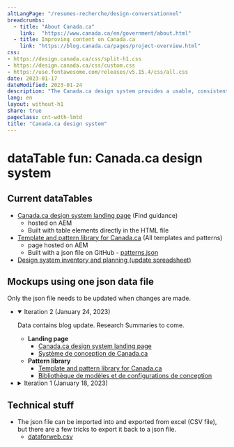 ```yaml
---
altLangPage: "/resumes-recherche/design-conversationnel"
breadcrumbs:
  - title: "About Canada.ca"
    link:  "https://www.canada.ca/en/government/about.html"
  - title: Improving content on Canada.ca
    link: "https://blog.canada.ca/pages/project-overview.html"
css:
- https://design.canada.ca/css/split-h1.css
- https://design.canada.ca/css/custom.css
- https://use.fontawesome.com/releases/v5.15.4/css/all.css
date: 2023-01-17
dateModified: 2023-01-24
description: "The Canada.ca design system provides a usable, consistent and trustworthy online experience for people who access Government of Canada digital services."
lang: en
layout: without-h1
share: true
pageclass: cnt-wdth-lmtd
title: "Canada.ca design system"
---
```

<h1 property="name" id="wb-cont" dir="ltr">
    <span class="stacked"><span>dataTable fun</span>: <span>Canada.ca design system</span></span>
</h1>
<h2>Current dataTables</h2>
<ul>
    <li>
        <a href="https://www.canada.ca/en/government/about/design-system.html">Canada.ca design system landing page</a> (Find guidance)
        <ul>
            <li>hosted on AEM</li>
            <li>Built with table elements directly in the HTML file</li>
        </ul>
    </li>
    <li>
        <a href="https://www.canada.ca/en/government/about/design-system/pattern-library.html">Template and pattern library for Canada.ca</a> (All templates and patterns)
        <ul>
            <li>page hosted on AEM</li>
            <li>Built with a json file on GitHub - <a href="https://design.canada.ca/ajax/patterns.json">patterns.json</a></li>
        </ul>
    </li>
  <li><a href="https://docs.google.com/spreadsheets/d/1EJ3bttMTpqn59UvNW7w1OIZmOr8CT9GC/edit#gid=361390331">Design system inventory and planning (update spreadsheet)</a></li>
</ul>
<h2>Mockups using one json data file</h2>
<p>Only the json file needs to be updated when changes are made.</p>

<ul class="list-unstyled mrgn-tp-lg">
    <li>
        <details open="open">
            <summary>Iteration 2 (January 24, 2023)</summary>

<p class="mrgn-tp-lg">Data contains blog update. Research Summaries to come.</p>
 <ul class="mrgn-bttm-lg">
    <li>
        <strong>Landing page</strong>
        <ul>
            <li><a href="https://prycrane.github.io/experimental/prycrane/datatables/datatables-09-en.html">Canada.ca design system landing page</a></li>
            <li><a href="https://prycrane.github.io/experimental/prycrane/datatables/datatables-09-fr.html">Système de conception de Canada.ca</a></li>
        </ul>
    </li>
    <li>
        <strong>Pattern library</strong>
        <ul>
            <li><a href="https://prycrane.github.io/experimental/prycrane/datatables/datatables-05-en.html">Template and pattern library for Canada.ca</a></li>
            <li><a href="https://prycrane.github.io/experimental/prycrane/datatables/datatables-05-fr.html">Bibliothèque de modèles et de configurations de conception</a></li>
        </ul>
    </li>
</ul> </details>
    </li>
    <li>
        <details>
            <summary>Iteration 1 (January 18, 2023)</summary>
            <ul class="mrgn-tp-lg mrgn-bttm-lg">
                <li>
                    <a href="https://prycrane.github.io/experimental/prycrane/datatables/datatables-02-en.html">Canada.ca design system landing page</a> (All data sets)
                    <ul>
                        <li>Page stays hosted on AEM</li>
                        <li>Built with a json file hosted on Github - <a href="https://design.canada.ca/ajax/patterns-01-en.json">patterns-01-en.json</a></li>
                    </ul>
                </li>
                <li><a href="https://prycrane.github.io/experimental/prycrane/datatables/datatables-06-en.html">Canada.ca design system landing page</a> (Matches current page)</li>
                <li><a href="https://prycrane.github.io/experimental/prycrane/datatables/datatables-07-en.html">Canada.ca design system landing page</a> (small Source filter)</li>
                <li><a href="https://prycrane.github.io/experimental/prycrane/datatables/datatables-09-en.html">Canada.ca design system landing page</a> (large Source filter)</li>
                <li><a href="https://prycrane.github.io/experimental/prycrane/datatables/datatables-05-en.html">Template and pattern library for Canada.ca</a> (Matches current page with slight change to filter options)</li>
            </ul>
        </details>
    </li>
</ul>
<h2>Technical stuff</h2>
<ul>
    <li>
        The json file can be imported into and exported from excel (CSV file), but there are a few tricks to export it back to a json file.
        <ul>
            <li><a href="https://github.com/prycrane/experimental/tree/master/prycrane/datatables/files">dataforweb.csv</a></li>
        </ul>
    </li>
</ul>
